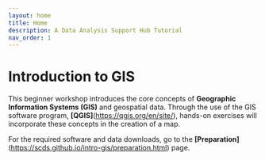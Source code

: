 ```yaml
---
layout: home
title: Home
description: A Data Analysis Support Hub Tutorial
nav_order: 1
---
```


<!-- Edit the content below for the workshop in question. Once you're ready to publish, remove the comment characters e.g. "<!--" at the start and end -->

# Introduction to GIS

This beginner workshop introduces the core concepts of **Geographic Information Systems (GIS)** and geospatial data. Through the use of the GIS software program, **[QGIS]**(https://qgis.org/en/site/), hands-on exercises will incorporate these concepts in the creation of a map. 

For the required software and data downloads, go to the **[Preparation]**(https://scds.github.io/intro-gis/preparation.html) page.
